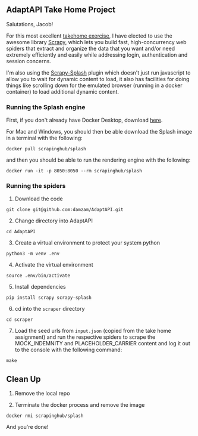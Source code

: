 ## AdaptAPI Take Home Project

Salutations, Jacob!

For this most excellent [takehome exercise](https://www.notion.so/adapt-api/Adapt-Engineering-Take-home-c9edda9f51dd4709b4ade053b8f19aff), I have elected to use the awesome library [Scrapy](https://github.com/scrapy/scrapy), which lets you build fast, high-concurrency web spiders that extract and organize the data that you want and/or need extremely efficiently and easily while addressing login, authentication and session concerns.

I'm also using the [Scrapy-Splash](https://github.com/scrapy-plugins/scrapy-splash) plugin which doesn't just run javascript to allow you to wait for dynamic content to load, it also has facilities for doing things like scrolling down for the emulated browser (running in a docker container) to load additional dynamic content.

### Running the Splash engine

First, if you don't already have Docker Desktop, download [here](https://www.docker.com/products/docker-desktop/).

For Mac and Windows, you should then be able download the Splash image in a terminal with the following:

`docker pull scrapinghub/splash`

and then you should be able to run the rendering engine with the following:

`docker run -it -p 8050:8050 --rm scrapinghub/splash`

### Running the spiders

1) Download the code

`git clone git@github.com:damzam/AdaptAPI.git`

2) Change directory into AdaptAPI

`cd AdaptAPI`

3) Create a virtual environment to protect your system python

`python3 -m venv .env`

4) Activate the virtual environment

`source .env/bin/activate`

5) Install dependencies

`pip install scrapy scrapy-splash`

6) cd into the `scraper` directory

`cd scraper`

7) Load the seed urls from `input.json` (copied from the take home assignment) and run the respective spiders to scrape the MOCK_INDEMNITY and PLACEHOLDER_CARRIER content and log it out to the console with the following command:

`make`

## Clean Up

1) Remove the local repo

2) Terminate the docker process and remove the image

`docker rmi scrapinghub/splash`

And you're done!